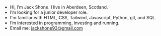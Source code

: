 - Hi, I’m Jack Shone. I live in Aberdeen, Scotland.
- I’m looking for a junior developer role.
- I'm familiar with HTML, CSS, Tailwind, Javascript, Python, git, and SQL.
- I’m interested in programming, investing and running.
- Email me: jackshone93@gmail.com
